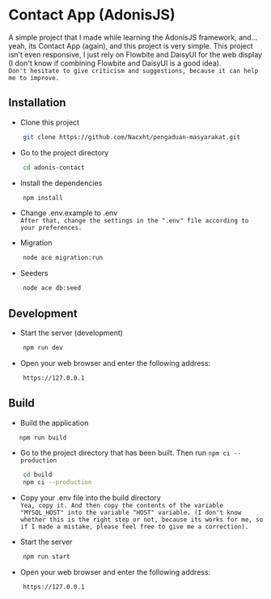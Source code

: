 # Contact App (AdonisJS)


A simple project that I made while learning the AdonisJS framework, and... yeah, its Contact App (again), and this project is very simple. This project isn't even responsive, I just rely on Flowbite and DaisyUI for the web display (I don't know if combining Flowbite and DaisyUI is a good idea). \
`Don't hesitate to give criticism and suggestions, because it can help me to improve.`




## Installation

- Clone this project
```bash
    git clone https://github.com/Nacxht/pengaduan-masyarakat.git
```

- Go to the project directory
```bash
    cd adonis-contact
```

- Install the dependencies
```bash
    npm install
```

- Change .env.example to .env \
`After that, change the settings in the ".env" file according to your preferences.`

- Migration
```bash
    node ace migration:run
```

- Seeders
```bash
    node ace db:seed
```

## Development
- Start the server (development)
```bash
    npm run dev
```

- Open your web browser and enter the following address:
```bash
    https://127.0.0.1
```

## Build
- Build the application
```bash
   npm run build
```

- Go to the project directory that has been built. Then run `npm ci --production`
```bash
    cd build
    npm ci --production
```

- Copy your .env file into the build directory \
`
Yea, copy it. And then copy the contents of the variable "MYSQL_HOST" into the variable "HOST" variable. (I don't know whether this is the right step or not, because its works for me, so if I made a mistake, please feel free to give me a correction).
`


- Start the server
```bash
    npm run start
```

- Open your web browser and enter the following address:
```bash
    https://127.0.0.1
```